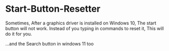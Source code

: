 # Start-Button-Resetter
Sometimes, After a graphics driver is installed on Windows 10, The start button will not work. Instead of you typing in commands to reset it, This will do it for you.


...and the Search button in windows 11 too
